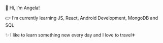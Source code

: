 🙌 Hi, I’m Angela!

👉 I’m currently learning JS, React, Android Development, MongoDB and SQL

✨ I like to learn something new every day and I love to travel✈
